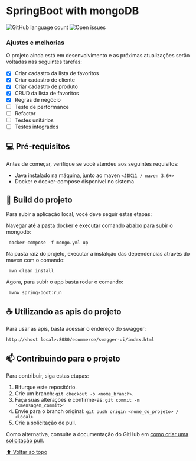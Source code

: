 # SpringBoot with mongoDB

![GitHub language count](https://img.shields.io/github/languages/count/dugabriel/mongodbwithspring?style=for-the-badge)
![Open issues](https://img.shields.io/bitbucket/issues/dugabriel/mongodbwithspring?style=for-the-badg)

### Ajustes e melhorias

O projeto ainda está em desenvolvimento e as próximas atualizações serão voltadas nas seguintes tarefas:

- [x] Criar cadastro da lista de favoritos
- [x] Criar cadastro de cliente
- [x] Criar cadastro de produto
- [x] CRUD da lista de favoritos
- [x] Regras de negócio
- [ ] Teste de performance
- [ ] Refactor
- [ ] Testes unitários
- [ ] Testes integrados

## 💻 Pré-requisitos

Antes de começar, verifique se você atendeu aos seguintes requisitos:

* Java instalado na máquina, junto ao maven `<JDK11 / maven 3.6+>`
* Docker e docker-compose disponível no sistema

## 🚀 Build do projeto

Para subir a aplicação local, você deve seguir estas etapas:

Navegar até a pasta docker e executar comando abaixo para subir o mongodb:
```
 docker-compose -f mongo.yml up
```

Na pasta raiz do projeto, executar a instalção das dependencias através do maven com o comando:
```
 mvn clean install
```

Agora, para subir o app basta rodar o comando:
```
 mvnw spring-boot:run
```


## ☕ Utilizando as apis do projeto

Para usar as apis, basta acessar o endereço do swagger:

```
http://<host local>:8080/ecommerce/swagger-ui/index.html
```


## 📫 Contribuindo para o projeto

Para contribuir, siga estas etapas:

1. Bifurque este repositório.
2. Crie um branch: `git checkout -b <nome_branch>`.
3. Faça suas alterações e confirme-as: `git commit -m '<mensagem_commit>'`
4. Envie para o branch original: `git push origin <nome_do_projeto> / <local>`
5. Crie a solicitação de pull.

Como alternativa, consulte a documentação do GitHub em [como criar uma solicitação pull](https://help.github.com/en/github/collaborating-with-issues-and-pull-requests/creating-a-pull-request).


[⬆ Voltar ao topo](#mongodbwithspring)<br>
